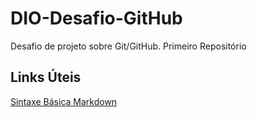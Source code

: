 # DIO-Desafio-GitHub
Desafio de projeto sobre Git/GitHub. Primeiro Repositório

## Links Úteis
[Sintaxe Básica Markdown](https://www.markdownguide.org/basic-syntax/)
